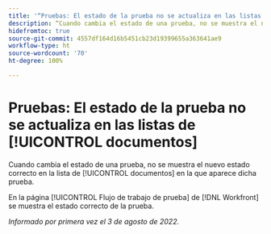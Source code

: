 ```yaml
---
title: '“Pruebas: El estado de la prueba no se actualiza en las listas de documentos”'
description: “Cuando cambia el estado de una prueba, no se muestra el nuevo estado correcto en la lista de documentos en la que aparece dicha prueba”.
hidefromtoc: true
source-git-commit: 4557df164d16b5451cb23d19399655a363641ae9
workflow-type: ht
source-wordcount: '70'
ht-degree: 100%

---
```



# Pruebas: El estado de la prueba no se actualiza en las listas de [!UICONTROL documentos]

Cuando cambia el estado de una prueba, no se muestra el nuevo estado correcto en la lista de [!UICONTROL documentos] en la que aparece dicha prueba.

En la página [!UICONTROL Flujo de trabajo de prueba] de [!DNL Workfront] se muestra el estado correcto de la prueba.

_Informado por primera vez el 3 de agosto de 2022._

